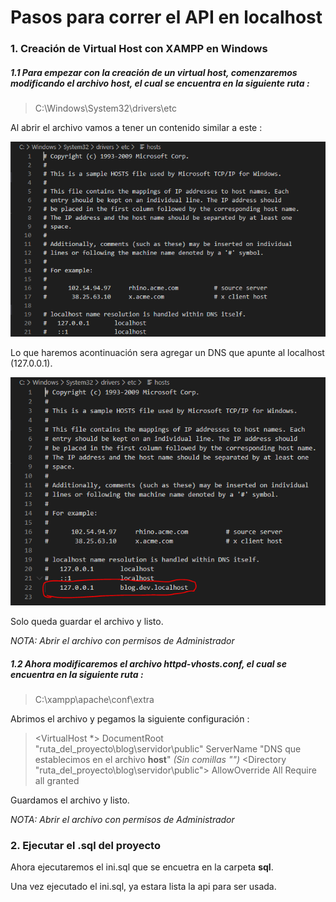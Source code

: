 # Pasos para correr el API en localhost

### 1. Creación de Virtual Host con XAMPP en Windows

##### 1.1 Para empezar con la creación de un virtual host, comenzaremos modificando el archivo **host**, el cual se encuentra en la siguiente ruta : 

> C:\Windows\System32\drivers\etc

Al abrir el archivo vamos a tener un contenido similar a este :

![VirtualHost1](servidor\imgReadme\virtualHost1.PNG "VirtualHost1")

Lo que haremos acontinuación sera agregar un DNS que apunte al localhost (127.0.0.1). 

![VirtualHost2](servidor\imgReadme\virtualHost2.PNG "VirtualHost2")

Solo queda guardar el archivo y listo.

*NOTA: Abrir el archivo con permisos de Administrador*

##### 1.2 Ahora modificaremos el archivo **httpd-vhosts.conf**, el cual se encuentra en la siguiente ruta : 

> C:\xampp\apache\conf\extra

Abrimos el archivo y pegamos la siguiente configuración : 

> <VirtualHost *>
>  DocumentRoot "ruta_del_proyecto\blog\servidor\public"
>  ServerName "DNS que establecimos en el archivo **host**" *(Sin comillas "")*
>  <Directory "ruta_del_proyecto\blog\servidor\public">
>    AllowOverride All
>    Require all granted
>  </Directory>
> </VirtualHost>

Guardamos el archivo y listo.

*NOTA: Abrir el archivo con permisos de Administrador*

### 2. Ejecutar el .sql del proyecto

Ahora ejecutaremos el ini.sql que se encuetra en la carpeta **sql**.

Una vez ejecutado el ini.sql, ya estara lista la api para ser usada.

 


